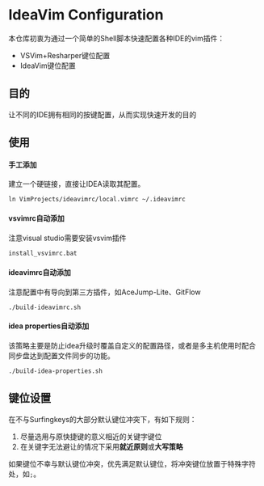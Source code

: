 # IdeaVim Configuration

本仓库初衷为通过一个简单的Shell脚本快速配置各种IDE的vim插件：
* VSVim+Resharper键位配置
* IdeaVim键位配置

## 目的
让不同的IDE拥有相同的按键配置，从而实现快速开发的目的

## 使用

#### 手工添加

建立一个硬链接，直接让IDEA读取其配置。

```shell
ln VimProjects/ideavimrc/local.vimrc ~/.ideavimrc
```

#### vsvimrc自动添加

注意visual studio需要安装vsvim插件

```bat
install_vsvimrc.bat
```

#### ideavimrc自动添加

注意配置中有导向到第三方插件，如AceJump-Lite、GitFlow

```shell
./build-ideavimrc.sh
```

#### idea properties自动添加

该策略主要是防止idea升级时覆盖自定义的配置路径，或者是多主机使用时配合同步盘达到配置文件同步的功能。

```sh
./build-idea-properties.sh
```

## 键位设置

在不与Surfingkeys的大部分默认键位冲突下，有如下规则：

1. 尽量选用与原快捷键的意义相近的关键字键位
2. 在关键字无法避让的情况下采用**就近原则**或**大写策略**

如果键位不幸与默认键位冲突，优先满足默认键位，将冲突键位放置于特殊字符处，如`;`。

